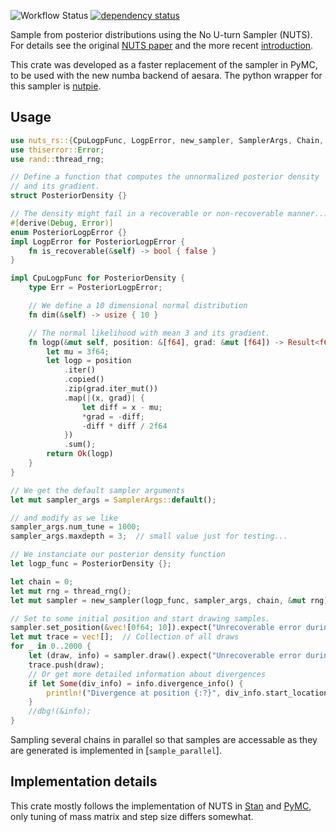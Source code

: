 ![Workflow Status](https://github.com/pymc-devs/nuts-rs/actions/workflows/test.yml/badge.svg)
[![dependency status](https://deps.rs/repo/github/pymc-devs/nuts-rs/status.svg)](https://deps.rs/repo/github/pymc-devs/nuts-rs)

<!-- cargo-rdme start -->

Sample from posterior distributions using the No U-turn Sampler (NUTS).
For details see the original [NUTS paper](https://arxiv.org/abs/1111.4246)
and the more recent [introduction](https://arxiv.org/abs/1701.02434).

This crate was developed as a faster replacement of the sampler in PyMC,
to be used with the new numba backend of aesara. The python wrapper
for this sampler is [nutpie](https://github.com/pymc-devs/nutpie).

## Usage

```rust
use nuts_rs::{CpuLogpFunc, LogpError, new_sampler, SamplerArgs, Chain, SampleStats};
use thiserror::Error;
use rand::thread_rng;

// Define a function that computes the unnormalized posterior density
// and its gradient.
struct PosteriorDensity {}

// The density might fail in a recoverable or non-recoverable manner...
#[derive(Debug, Error)]
enum PosteriorLogpError {}
impl LogpError for PosteriorLogpError {
    fn is_recoverable(&self) -> bool { false }
}

impl CpuLogpFunc for PosteriorDensity {
    type Err = PosteriorLogpError;

    // We define a 10 dimensional normal distribution
    fn dim(&self) -> usize { 10 }

    // The normal likelihood with mean 3 and its gradient.
    fn logp(&mut self, position: &[f64], grad: &mut [f64]) -> Result<f64, Self::Err> {
        let mu = 3f64;
        let logp = position
            .iter()
            .copied()
            .zip(grad.iter_mut())
            .map(|(x, grad)| {
                let diff = x - mu;
                *grad = -diff;
                -diff * diff / 2f64
            })
            .sum();
        return Ok(logp)
    }
}

// We get the default sampler arguments
let mut sampler_args = SamplerArgs::default();

// and modify as we like
sampler_args.num_tune = 1000;
sampler_args.maxdepth = 3;  // small value just for testing...

// We instanciate our posterior density function
let logp_func = PosteriorDensity {};

let chain = 0;
let mut rng = thread_rng();
let mut sampler = new_sampler(logp_func, sampler_args, chain, &mut rng);

// Set to some initial position and start drawing samples.
sampler.set_position(&vec![0f64; 10]).expect("Unrecoverable error during init");
let mut trace = vec![];  // Collection of all draws
for _ in 0..2000 {
    let (draw, info) = sampler.draw().expect("Unrecoverable error during sampling");
    trace.push(draw);
    // Or get more detailed information about divergences
    if let Some(div_info) = info.divergence_info() {
        println!("Divergence at position {:?}", div_info.start_location);
    }
    //dbg!(&info);
}
```

Sampling several chains in parallel so that samples are accessable as they are generated
is implemented in [`sample_parallel`].

## Implementation details

This crate mostly follows the implementation of NUTS in [Stan](https://mc-stan.org) and
[PyMC](https://docs.pymc.io/en/v3/), only tuning of mass matrix and step size differs
somewhat.

<!-- cargo-rdme end -->
